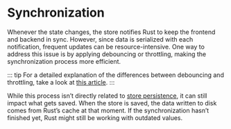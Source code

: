 # Synchronization

Whenever the state changes, the store notifies Rust to keep the frontend and backend in sync. However, since data is serialized with each notification, frequent updates can be resource-intensive. One way to address this issue is by applying debouncing or throttling, making the synchronization process more efficient.

<div class="tauri-plugin-pinia">

<!--@include: ../examples/synchronization/pinia.md-->

</div>

<div class="tauri-plugin-svelte">

<!--@include: ../examples/synchronization/svelte.md-->

</div>

::: tip
For a detailed explanation of the differences between debouncing and throttling, take a look at [this article](https://kettanaito.com/blog/debounce-vs-throttle).
:::

While this process isn’t directly related to [store persistence](./persisting-state.md), it can still impact what gets saved. When the store is saved, the data written to disk comes from Rust’s cache at that moment. If the synchronization hasn’t finished yet, Rust might still be working with outdated values.
